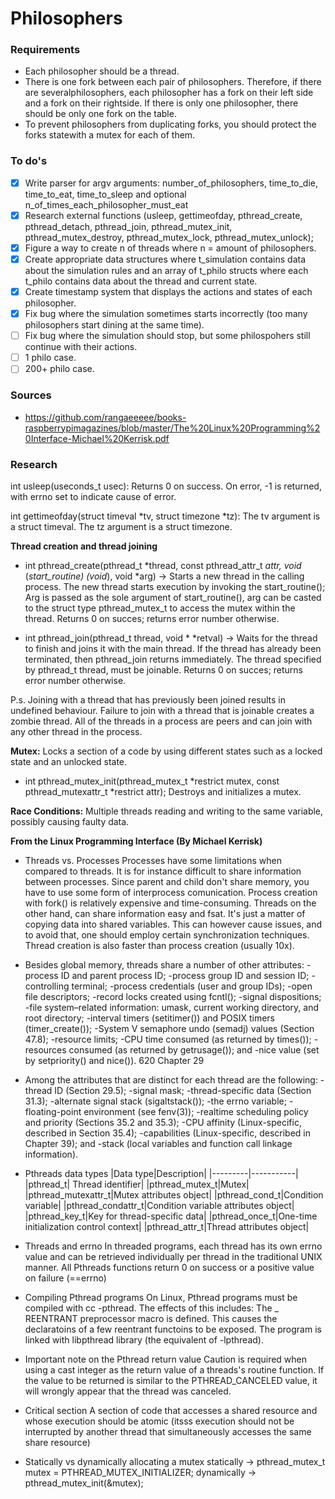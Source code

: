 # Philosophers

### Requirements

- Each philosopher should be a thread.
- There is one fork between each pair of philosophers. Therefore, if there are severalphilosophers, each philosopher has a fork on their left side and a fork on their rightside. If there is only one philosopher, there should be only one fork on the table.
- To prevent philosophers from duplicating forks, you should protect the forks statewith a mutex for each of them. 

### To do's

- [x] Write parser for argv arguments: number_of_philosophers, time_to_die, time_to_eat, time_to_sleep and optional n_of_times_each_philosopher_must_eat
- [x] Research external functions (usleep, gettimeofday, pthread_create, pthread_detach, pthread_join, pthread_mutex_init, pthread_mutex_destroy, pthread_mutex_lock, pthread_mutex_unlock);
- [x] Figure a way to create n of threads where n = amount of philosophers.
- [x] Create appropriate data structures where t_simulation contains data about the simulation rules and an array of t_philo structs where each t_philo contains data about the thread and current state. 
- [x] Create timestamp system that displays the actions and states of each philosopher. 
- [x] Fix bug where the simulation sometimes starts incorrectly (too many philosophers start dining at the same time).
- [ ] Fix bug where the simulation should stop, but some philospohers still continue with their actions.
- [ ] 1 philo case.
- [ ] 200+ philo case.

### Sources
- https://github.com/rangaeeeee/books-raspberrypimagazines/blob/master/The%20Linux%20Programming%20Interface-Michael%20Kerrisk.pdf

### Research

int usleep(useconds_t usec):
Returns 0 on success. On error, -1 is returned, with errno set to indicate cause of error.

int gettimeofday(struct timeval *tv, struct timezone *tz):
The tv argument is a struct timeval.
The tz argument is a struct timezone.

**Thread creation and thread joining**

- int pthread_create(pthread_t *thread, const pthread_attr_t *attr, void* (*start_routine) (void*), void *arg) ->
Starts a new thread in the calling process. The new thread starts execution by invoking the start_routine(); 
Arg is passed as the sole argument of start_routine(), arg can be casted to the struct type pthread_mutex_t to access the mutex within the thread.
Returns 0 on succes; returns error number otherwise.

- int pthread_join(pthread_t thread, void * *retval) -> 
Waits for the thread to finish and joins it with the main thread. If the thread has already been terminated, then pthread_join returns immediately.
The thread specified by pthread_t thread, must be joinable.
Returns 0 on succes; returns error number otherwise.

P.s. Joining with a thread that has previously been joined results in undefined behaviour.
Failure to join with a thread that is joinable creates a zombie thread.
All of the threads in a process are peers and can join with any other thread in the process.

**Mutex:**
Locks a section of a code by using different states such as a locked state and an unlocked state.

- int pthread_mutex_init(pthread_mutex_t *restrict mutex, const pthread_mutexattr_t *restrict attr);
Destroys and initializes a mutex.

**Race Conditions:**
Multiple threads reading and writing to the same variable, possibly causing faulty data.

**From the Linux Programming Interface (By Michael Kerrisk)**
- Threads vs. Processes
Processes have some limitations when compared to threads.
It is for instance difficult to share information between processes. Since parent and child don't share memory, you have to use some form of interprocess comunication.
Process creation with fork() is relatively expensive and time-consuming.
Threads on the other hand, can share information easy and fsat. It's just a matter of copying data into shared variables. This can however cause issues, and to avoid that, one should employ certain synchronization techniques.
Thread creation is also faster than process creation (usually 10x).

- Besides global memory, threads share a number of other attributes:
-process ID and parent process ID; 
-process group ID and session ID;
-controlling terminal;
-process credentials (user and group IDs);
-open file descriptors;
-record locks created using fcntl();
-signal dispositions;
-file system–related information: umask, current working directory, and root
directory;
-interval timers (setitimer()) and POSIX timers (timer_create());
-System V semaphore undo (semadj) values (Section 47.8);
-resource limits;
-CPU time consumed (as returned by times());
-resources consumed (as returned by getrusage()); and
-nice value (set by setpriority() and nice()).
620 Chapter 29
- Among the attributes that are distinct for each thread are the following:
-thread ID (Section 29.5);
-signal mask;
-thread-specific data (Section 31.3);
-alternate signal stack (sigaltstack());
-the errno variable;
-floating-point environment (see fenv(3));
-realtime scheduling policy and priority (Sections 35.2 and 35.3);
-CPU affinity (Linux-specific, described in Section 35.4);
-capabilities (Linux-specific, described in Chapter 39); and
-stack (local variables and function call linkage information).

- Pthreads data types
|Data type|Description|
|---------|-----------|
|pthread_t| Thread identifier|
|pthread_mutex_t|Mutex|
|pthread_mutexattr_t|Mutex attributes object|
|pthread_cond_t|Condition variable|
|pthread_condattr_t|Condition variable attributes object|
|pthread_key_t|Key for thread-specific data|
|pthread_once_t|One-time initialization control context|
|pthread_attr_t|Thread attributes object|

- Threads and errno
In threaded programs, each thread has its own errno value and can be retrieved individually per thread in the traditional UNIX manner.
All Pthreads functions return 0 on success or a positive value on failure (==errno)

- Compiling Pthread programs
On Linux, Pthread programs must be compiled with cc -pthread. The effects of this includes:
The _ REENTRANT preprocessor macro is defined. This causes the declaratoins of a few reentrant functoins to be exposed.
The program is linked with libpthread library (the equivalent of -lpthread).

- Important note on the Pthread return value
Caution is required when using a cast integer as the return value of a threads's routine function. If the value to be returned is similar to the PTHREAD_CANCELED value, it will wrongly appear that the thread was canceled.

- Critical section
A section of code that accesses a shared resource and whose execution should be atomic (itsss execution should not be interrupted by another thread that simultaneously accesses the same share resource)

- Statically vs dynamically allocating a mutex
statically -> pthread_mutex_t mutex = PTHREAD_MUTEX_INITIALIZER;
dynamically -> pthread_mutex_init(&mutex);


